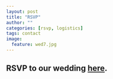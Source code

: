 ```yaml
---
layout: post
title: "RSVP"
author: ""
categories: [rsvp, logistics]
tags: contact
image:
  feature: wed7.jpg
---
```


## RSVP to our wedding [here](https://docs.google.com/forms/d/e/1FAIpQLSflUmobCeChDf49vqkC562mg4chiIZCoVh4NDVP_2Ru24abhQ/viewform).
